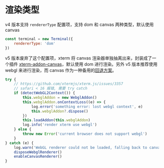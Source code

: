 # 渲染类型

v4 版本支持 `rendererType` 配置项，支持 dom 和 canvas 两种类型，默认使用 canvas

```javascript
const terminal = new Terminal({
	rendererType: 'dom'
})
```

v5 版本废弃了这个配置项，xterm 将 canvas 渲染器单独抽离出来，封装成了一个插件 [xterm-addon-canvas](https://github.com/xtermjs/xterm.js/tree/master/addons/xterm-addon-canvas)，默认使用 dom 进行渲染。另外 v5 版本推荐使用 webgl 来进行渲染，而 canvas 作为一种备用的[回退方案](https://github.com/Tyriar/xterm.js/commit/8d57c64d29080de015d051617ad4f41d48edff70)。

```javascript
try {  
	// https://github.com/xtermjs/xterm.js/issues/3357  
	// safari < 16 报错, 需要 try catch
	if (detectWebGL2Context()) {
		this.webglAddon = new WebglAddon()
		this.webglAddon.onContextLoss((e) => {
			log.error('something error: lost webgl context', e)
			this.webglAddon?.dispose()
		})
		this.loadAddon(this.webglAddon)
		log.info('render xterm use webgl')
	} else {
		throw new Error('current browser does not support webgl')
	}
} catch (e) {
	log.warn('WebGL renderer could not be loaded, falling back to canvas renderer')
	disposeWebglRenderer()
	enableCanvasRenderer()
}
```
